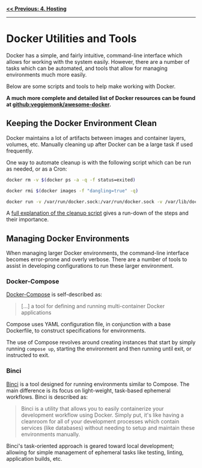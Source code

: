 **[<< Previous: 4. Hosting](/4.Hosting)**

---

# Docker Utilities and Tools

Docker has a simple, and fairly intuitive, command-line interface which allows for working with the system easily. However, there are a number of tasks which can be automated, and tools that allow for managing environments much more easily.

Below are some scripts and tools to help make working with Docker.

**A much more complete and detailed list of Docker resources can be found at [github:veggiemonk/awesome-docker](https://github.com/veggiemonk/awesome-docker).**

## Keeping the Docker Environment Clean

Docker maintains a lot of artifacts between images and container layers, volumes, etc. Manually cleaning up after Docker can be a large task if used frequently.

One way to automate cleanup is with the following script which can be run as needed, or as a Cron:

```sh
docker rm -v $(docker ps -a -q -f status=exited)

docker rmi $(docker images -f "dangling=true" -q)

docker run -v /var/run/docker.sock:/var/run/docker.sock -v /var/lib/docker:/var/lib/docker --rm martin/docker-cleanup-volumes
```

A [full explanation of the cleanup script](http://blog.yohanliyanage.com/2015/05/docker-clean-up-after-yourself/) gives a run-down of the steps and their importance.

## Managing Docker Environments

When managing larger Docker environments, the command-line interface becomes error-prone and overly verbose. There are a number of tools to assist in developing configurations to run these larger environment.

### Docker-Compose

[Docker-Compose](https://docs.docker.com/compose) is self-described as:

> [...] a tool for defining and running multi-container Docker applications

Compose uses YAML configuration file, in conjunction with a base Dockerfile, to construct specifications for environments.

The use of Compose revolves around creating instances that start by simply running `compose up`, starting the environment and then running until exit, or instructed to exit.

### Binci

[Binci](https://github.com/binci/binci) is a tool designed for running environments similar to Compose. The main difference is its focus on light-weight, task-based ephemeral workflows. Binci is described as:

> Binci is a utility that allows you to easily containerize your development workflow using Docker. Simply put, it's like having a cleanroom for all of your development processes which contain services (like databases) without needing to setup and maintain these environments manually.

Binci's task-oriented approach is geared toward local development; allowing for simple management of ephemeral tasks like testing, linting, application builds, etc.